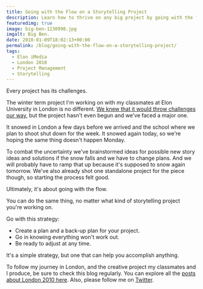 ```yaml
---
title: Going with the Flow on a Storytelling Project
description: Learn how to thrive on any big project by going with the flow.
featuredimg: true
image: big-ben-1230998.jpg
imgalt: Big Ben.
date: 2010-01-09T18:02:13+00:00
permalink: /blog/going-with-the-flow-on-a-storytelling-project/
tags:
  - Elon iMedia
  - London 2010
  - Project Management
  - Storytelling
---
```


Every project has its challenges.

The winter term project I'm working on with my classmates at Elon University in London is no different. [We knew that it would throw challenges our way](http://davidakennedy.com/2010/01/09/going-with-the-flow-on-a-storytelling-project/), but the project hasn't even begun and we've faced a major one.

It snowed in London a few days before we arrived and the school where we plan to shoot shut down for the week. It snowed again today, so we're hoping the same thing doesn't happen Monday.

To combat the uncertainty we've brainstormed ideas for possible new story ideas and solutions if the snow falls and we have to change plans. And we will probably have to ramp that up because it's supposed to snow again tomorrow. We've also already shot one standalone project for the piece though, so starting the process felt good.

Ultimately, it's about going with the flow.

You can do the same thing, no matter what kind of storytelling project you're working on.

Go with this strategy:

  * Create a plan and a back-up plan for your project.
  * Go in knowing everything won't work out.
  * Be ready to adjust at any time.

It's a simple strategy, but one that can help you accomplish anything.

To follow my journey in London, and the creative project my classmates and I produce, be sure to check this blog regularly. You can explore all the [posts about London 2010 here](http://davidakennedy.com/tag/london-2010/). Also, please follow me on [Twitter](http://twitter.com/DavidAKennedy).
